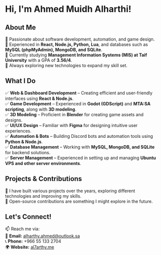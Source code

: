 # **Hi, I'm Ahmed Muidh Alharthi!** 

## **About Me**  
🔹 Passionate about software development, automation, and game design.  
🔹 Experienced in **React, Node.js, Python, Lua**, and databases such as **MySQL (phpMyAdmin), MongoDB, and SQLite**.  
🔹 Currently studying **Management Information Systems (MIS) at Taif University** with a GPA of **3.56/4**.  
🔹 Always exploring new technologies to expand my skill set.  

## **What I Do**  
✅ **Web & Dashboard Development** – Creating efficient and user-friendly interfaces using **React & Node.js**.  
✅ **Game Development** – Experienced in **Godot (GDScript)** and **MTA:SA scripting**, along with **3D modeling**.  
✅ **3D Modeling** – Proficient in **Blender** for creating game assets and designs.  
✅ **UI/UX Design** – Familiar with **Figma** for designing intuitive user experiences.  
✅ **Automation & Bots** – Building Discord bots and automation tools using **Python & Node.js**.  
✅ **Database Management** – Working with **MySQL, MongoDB, and SQLite** for backend solutions.  
✅ **Server Management** – Experienced in setting up and managing **Ubuntu VPS and other server environments**.  

## **Projects & Contributions**  
🔹 I have built various projects over the years, exploring different technologies and improving my skills.  
🔹 Open-source contributions are something I might explore in the future.  

## **Let's Connect!**  
📫 Reach me via:  
📧 **Email:** alharthy.ahmed@outlook.sa  
📞 **Phone:** +966 55 133 2704  
🌍 **Website:** [al7arthy.me](https://al7arthy.me)  

